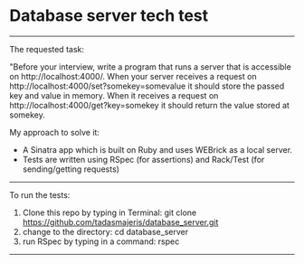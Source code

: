 # Database server tech test
----
The requested task:

"Before your interview, write a program that runs a server that is accessible on http://localhost:4000/. When your server receives a request on http://localhost:4000/set?somekey=somevalue it should store the passed key and value in memory. When it receives a request on http://localhost:4000/get?key=somekey it should return the value stored at somekey.

My approach to solve it:

- A Sinatra app which is built on Ruby and uses WEBrick as a local server.
- Tests are written using RSpec (for assertions) and Rack/Test (for sending/getting requests)

----
To run the tests:
1) Clone this repo by typing in Terminal: git clone https://github.com/tadasmajeris/database_server.git
2) change to the directory: cd database_server
2) run RSpec by typing in a command: rspec
---
